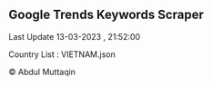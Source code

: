 

## Google Trends Keywords Scraper 
 
Last Update 13-03-2023 , 21:52:00

Country List :
VIETNAM.json



© Abdul Muttaqin 
